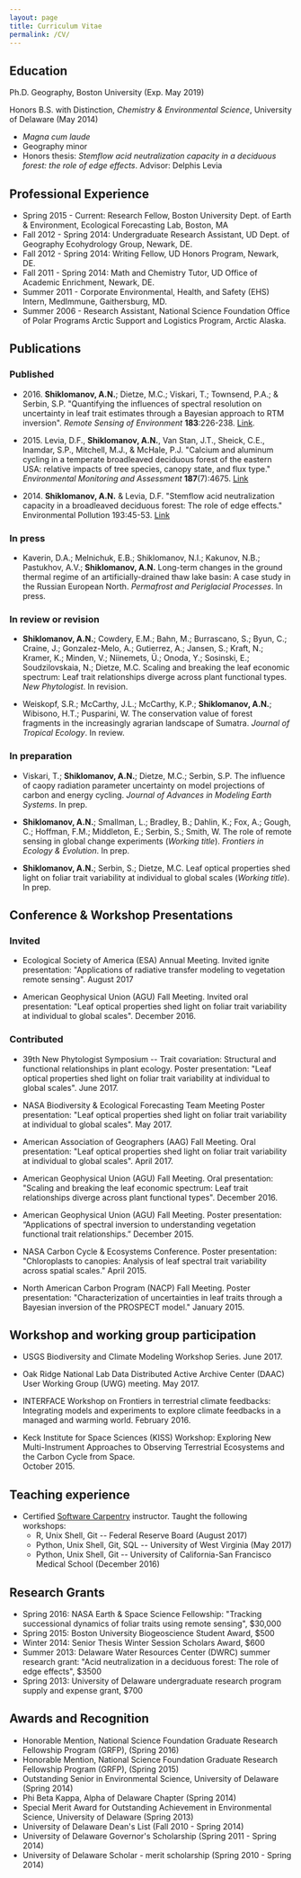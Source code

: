 ```yaml
---
layout: page
title: Curriculum Vitae
permalink: /CV/
---
```


## Education
Ph.D. Geography, Boston University (Exp. May 2019)

Honors B.S. with Distinction, *Chemistry & Environmental Science*, University of Delaware (May 2014)

* *Magna cum laude*
* Geography minor
* Honors thesis: *Stemflow acid neutralization capacity in a deciduous forest: the role of edge effects*. Advisor: Delphis Levia

## Professional Experience

* Spring 2015 - Current: Research Fellow, Boston University Dept. of Earth & Environment, Ecological Forecasting Lab, Boston, MA
* Fall 2012 - Spring 2014: Undergraduate Research Assistant, UD Dept. of Geography Ecohydrology Group, Newark, DE.
* Fall 2012 - Spring 2014: Writing Fellow, UD Honors Program, Newark, DE.
* Fall 2011 - Spring 2014: Math and Chemistry Tutor, UD Office of Academic Enrichment, Newark, DE.
* Summer 2011 - Corporate Environmental, Health, and Safety (EHS) Intern, MedImmune, Gaithersburg, MD.
* Summer 2006 - Research Assistant, National Science Foundation Office of Polar Programs Arctic Support and Logistics Program, Arctic Alaska.


## Publications

### Published

* 2016\. **Shiklomanov, A.N.**; Dietze, M.C.; Viskari, T.; Townsend, P.A.; & Serbin, S.P. 
"Quantifying the influences of spectral resolution on uncertainty in leaf trait estimates through a Bayesian approach to RTM inversion". 
*Remote Sensing of Environment* **183**:226-238. 
[Link](http://www.sciencedirect.com/science/article/pii/S0034425716302243).

* 2015\. Levia, D.F.,  **Shiklomanov, A.N.**, Van Stan, J.T., Sheick, C.E., Inamdar, S.P., Mitchell, M.J., & McHale, P.J. 
"Calcium and aluminum cycling in a temperate broadleaved deciduous forest of the eastern USA: relative impacts of tree species, canopy state, and flux type." 
*Environmental Monitoring and Assessment* **187**(7):4675. 
[Link](http://link.springer.com/article/10.1007%2Fs10661-015-4675-3)

* 2014\. **Shiklomanov, A.N.** & Levia, D.F. 
"Stemflow acid neutralization capacity in a broadleaved deciduous forest: The role of edge effects." 
Environmental Pollution 193:45-53. 
[Link](http://dx.doi.org/10.1016/j.envpol.2014.06.011)

### In press

* Kaverin, D.A.; Melnichuk, E.B.; Shiklomanov, N.I.; Kakunov, N.B.; Pastukhov, A.V.; **Shiklomanov, A.N.**
Long-term changes in the ground thermal regime of an artificially-drained thaw lake basin: A case study in the Russian European North.
*Permafrost and Periglacial Processes*.
In press.

### In review or revision

* **Shiklomanov, A.N.**; Cowdery, E.M.; Bahn, M.; Burrascano, S.; Byun, C.; Craine, J.; Gonzalez-Melo, A.; Gutierrez, A.; Jansen, S.; Kraft, N.; Kramer, K.; Minden, V.; Niinemets, Ü.; Onoda, Y.; Sosinski, E.; Soudzilovskaia, N.; Dietze, M.C. 
Scaling and breaking the leaf economic spectrum: Leaf trait relationships diverge across plant functional types. 
*New Phytologist*.
In revision.

* Weiskopf, S.R.; McCarthy, J.L.; McCarthy, K.P.; **Shiklomanov, A.N.**; Wibisono, H.T.; Pusparini, W. 
The conservation value of forest fragments in the increasingly agrarian landscape of Sumatra.
*Journal of Tropical Ecology*.
In review.

### In preparation

* Viskari, T.; **Shiklomanov, A.N.**; Dietze, M.C.; Serbin, S.P. The influence of caopy radiation parameter uncertainty on model projections of carbon and energy cycling. *Journal of Advances in Modeling Earth Systems*. In prep.

* **Shiklomanov, A.N.**; Smallman, L.; Bradley, B.; Dahlin, K.; Fox, A.; Gough, C.; Hoffman, F.M.; Middleton, E.; Serbin, S.; Smith, W. The role of remote sensing in global change experiments (*Working title*). *Frontiers in Ecology & Evolution*. In prep.

* **Shiklomanov, A.N.**; Serbin, S.; Dietze, M.C. Leaf optical properties shed light on foliar trait variability at individual to global scales (*Working title*). In prep.

## Conference & Workshop Presentations

### Invited

* Ecological Society of America (ESA) Annual Meeting.
Invited ignite presentation: "Applications of radiative transfer modeling to vegetation remote sensing".
August 2017

* American Geophysical Union (AGU) Fall Meeting.
Invited oral presentation: "Leaf optical properties shed light on foliar trait variability at individual to global scales".
December 2016.

### Contributed

* 39th New Phytologist Symposium -- Trait covariation: Structural and functional relationships in plant ecology.
Poster presentation: "Leaf optical properties shed light on foliar trait variability at individual to global scales".
June 2017.

* NASA Biodiversity & Ecological Forecasting Team Meeting
Poster presentation: "Leaf optical properties shed light on foliar trait variability at individual to global scales".
May 2017.

* American Association of Geographers (AAG) Fall Meeting.
Oral presentation: "Leaf optical properties shed light on foliar trait variability at individual to global scales".
April 2017.

* American Geophysical Union (AGU) Fall Meeting.
Oral presentation: "Scaling and breaking the leaf economic spectrum: Leaf trait relationships diverge across plant functional types".
December 2016.

* American Geophysical Union (AGU) Fall Meeting. 
Poster presentation: “Applications of spectral inversion to understanding vegetation functional trait relationships.” 
December 2015.

* NASA Carbon Cycle & Ecosystems Conference. 
Poster presentation: "Chloroplasts to canopies: Analysis of leaf spectral trait variability across spatial scales." 
April 2015.

* North American Carbon Program (NACP) Fall Meeting. 
Poster presentation: "Characterization of uncertainties in leaf traits through a Bayesian inversion of the PROSPECT model." 
January 2015. 


## Workshop and working group participation

* USGS Biodiversity and Climate Modeling Workshop Series.
June 2017.

* Oak Ridge National Lab Data Distributed Active Archive Center (DAAC) User Working Group (UWG) meeting. 
May 2017.

* INTERFACE Workshop on Frontiers in terrestrial climate feedbacks: Integrating models and experiments to explore climate feedbacks in a managed and warming world. 
February 2016.

* Keck Institute for Space Sciences (KISS) Workshop: Exploring New Multi-Instrument Approaches to Observing Terrestrial Ecosystems and the Carbon Cycle from Space.  
October 2015.


## Teaching experience

* Certified [Software Carpentry](www.software-carpentry.org) instructor. Taught the following workshops:
    - R, Unix Shell, Git -- Federal Reserve Board (August 2017)
    - Python, Unix Shell, Git, SQL -- University of West Virginia (May 2017)
    - Python, Unix Shell, Git -- University of California-San Francisco Medical School (December 2016)

## Research Grants

* Spring 2016: NASA Earth & Space Science Fellowship: "Tracking successional dynamics of foliar traits using remote sensing", \$30,000
* Spring 2015: Boston University Biogeoscience Student Award, \$500
* Winter 2014: Senior Thesis Winter Session Scholars Award, \$600
* Summer 2013: Delaware Water Resources Center (DWRC) summer research grant: "Acid neutralization in a deciduous forest: The role of edge effects", \$3500
* Spring 2013: University of Delaware undergraduate research program supply and expense grant, \$700


## Awards and Recognition

* Honorable Mention, National Science Foundation Graduate Research Fellowship Program (GRFP), (Spring 2016)
* Honorable Mention, National Science Foundation Graduate Research Fellowship Program (GRFP), (Spring 2015)
* Outstanding Senior in Environmental Science, University of Delaware (Spring 2014)
* Phi Beta Kappa, Alpha of Delaware Chapter (Spring 2014)
* Special Merit Award for Outstanding Achievement in Environmental Science, University of Delaware (Spring 2013)
* University of Delaware Dean's List (Fall 2010 - Spring 2014)
* University of Delaware Governor's Scholarship (Spring 2011 - Spring 2014)
* University of Delaware Scholar - merit scholarship (Spring 2010 - Spring 2014)
